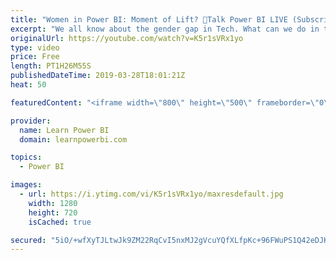 ```yaml
---
title: "Women in Power BI: Moment of Lift? 🔴Talk Power BI LIVE (Subscribe & Join)"
excerpt: "We all know about the gender gap in Tech. What can we do in the world of Power BI to change that? We invite you to an open and positive discussion about this issue with a panel of distinguished women in Power BI. ✅ Subscribe and click the 🔔 to join me 🔴 LIVE. Discuss the latest in Power BI and ask"
originalUrl: https://youtube.com/watch?v=K5r1sVRx1yo
type: video
price: Free
length: PT1H26M55S
publishedDateTime: 2019-03-28T18:01:21Z
heat: 50

featuredContent: "<iframe width=\"800\" height=\"500\" frameborder=\"0\" src=\"https://www.youtube.com/embed/K5r1sVRx1yo\" allow=\"accelerometer; autoplay; encrypted-media; gyroscope; picture-in-picture\" allowfullscreen></iframe>"

provider:
  name: Learn Power BI
  domain: learnpowerbi.com

topics:
  - Power BI

images:
  - url: https://i.ytimg.com/vi/K5r1sVRx1yo/maxresdefault.jpg
    width: 1280
    height: 720
    isCached: true

secured: "5iO/+wfXyTJLtwJk9ZM22RqCvI5nxMJ2gVcuYQfXLfpKc+96FWuPS1Q42eDJKs2Wo/gn1Y3n8h4XtyelxxHE6ANS/rOQ7jA5qJQ7kYo3qd+YTfwwXJZfz1mHgXBCMbNIuIUY45WF7cFUvXRXocZXhthMCrwkcK0n2nihgnlZBSKqEwA+Dx2doCuwe2TFf4USi1tHAakzSzqIgPWNrwBj5LsJSQn3ssROlXrfkKNLuBvV9S5/H7pAyo+8uu4akE4znBbgCF8XaXVTI27satuAMDUiB8GqBg+DSbKS5ib1gZXiuYjpC1CrwZb/3RYAT5lq/ljmSaUN5jujOdXL0JXLXkbLv4G9lC9HCiqO5HamELUr8h8BpYjjrOF2u6lnd3Iu4Aw3w4XUiM6AijYGakQGMg1EgIOj05qf8wqjGOY57As=;i52OqOGmu9kP9I8IfDVFcQ=="
---
```


